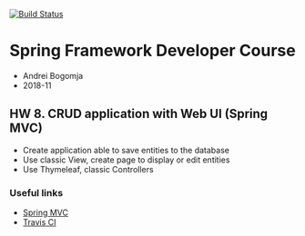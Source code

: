 [![Build Status](https://travis-ci.org/ifqthenp/otus-spring-hw-08-spring-mvc.svg?branch=master)](https://travis-ci.org/ifqthenp/otus-spring-hw-08-spring-mvc)

# Spring Framework Developer Course

- Andrei Bogomja
- 2018-11

## HW 8. CRUD application with Web UI (Spring MVC)

- Create application able to save entities to the database
- Use classic View, create page to display or edit entities
- Use Thymeleaf, classic Controllers

### Useful links

* [Spring MVC](https://docs.spring.io/spring/docs/current/spring-framework-reference/web.html)
* [Travis CI](https://docs.travis-ci.com/)
